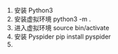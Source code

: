 
1. 安装 Python3
2. 安装虚拟环境 python3 -m .
3. 进入虚拟环境 source bin/activate
4. 安装 Pyspider pip install pyspider
5. 